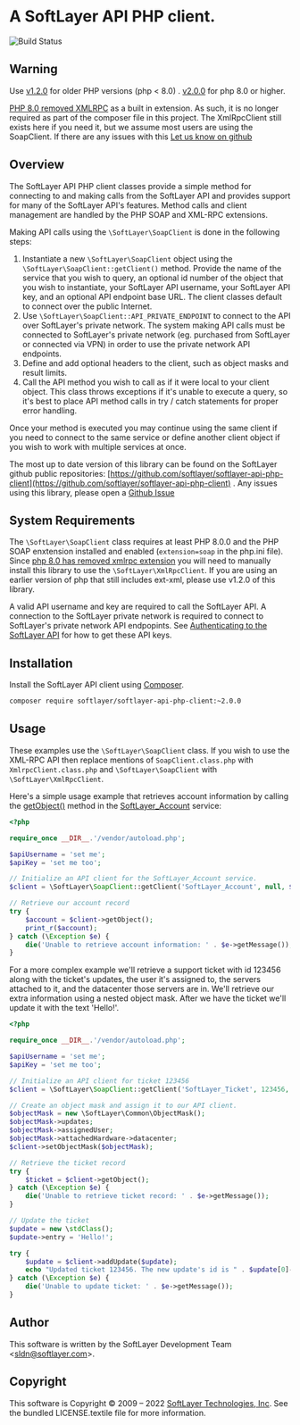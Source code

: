 # A SoftLayer API PHP client.

![Build Status](https://github.com/softlayer/softlayer-api-php-client/actions/workflows/test.yml/badge.svg)

## Warning

Use [v1.2.0](https://github.com/softlayer/softlayer-api-php-client/releases/tag/v1.2) for older PHP versions (php < 8.0) . [v2.0.0](https://github.com/softlayer/softlayer-api-php-client/releases/tag/v2.0.0) for php 8.0 or higher.

[PHP 8.0 removed XMLRPC](https://php.watch/versions/8.0/xmlrpc) as a built in extension. As such, it is no longer required as part of the composer file in this project. The XmlRpcClient still exists here if you need it, but we assume most users are using the SoapClient. If there are any issues with this [Let us know on github](https://github.com/softlayer/softlayer-api-php-client/issues)

## Overview

The SoftLayer API PHP client classes provide a simple method for connecting to and making calls from the SoftLayer API and provides support for many of the SoftLayer API's features. Method calls and client management are handled by the PHP SOAP and XML-RPC extensions.

Making API calls using the `\SoftLayer\SoapClient` is done in the following steps:

1. Instantiate a new `\SoftLayer\SoapClient` object using the `\SoftLayer\SoapClient::getClient()` method. Provide the name of the service that you wish to query, an optional id number of the object that you wish to instantiate, your SoftLayer API username, your SoftLayer API key, and an optional API endpoint base URL. The client classes default to connect over the public Internet. 
2. Use `\SoftLayer\SoapClient::API_PRIVATE_ENDPOINT` to connect to the API over SoftLayer's private network. The system making API calls must be connected to SoftLayer's private network (eg. purchased from SoftLayer or connected via VPN) in order to use the private network API endpoints.
3. Define and add optional headers to the client, such as object masks and result limits.
4. Call the API method you wish to call as if it were local to your client object. This class throws exceptions if it's unable to execute a query, so it's best to place API method calls in try / catch statements for proper error handling.

Once your method is executed you may continue using the same client if you need to connect to the same service or define another client object if you wish to work with multiple services at once.


The most up to date version of this library can be found on the SoftLayer github public repositories: [https://github.com/softlayer/softlayer-api-php-client](https://github.com/softlayer/softlayer-api-php-client) . Any issues using this library, please open a [Github Issue](https://github.com/softlayer/softlayer-api-php-client/issues)


## System Requirements

The `\SoftLayer\SoapClient` class requires at least PHP 8.0.0 and the PHP SOAP enxtension installed and enabled (`extension=soap` in the php.ini file). 
Since [php 8.0 has removed xmlrpc extension](https://php.watch/versions/8.0/xmlrpc) you will need to manually install this library to use the `\SoftLayer\XmlRpcClient`. If you are using an earlier version of php that still includes ext-xml, please use v1.2.0 of this library.

A valid API username and key are required to call the SoftLayer API. A connection to the SoftLayer private network is required to connect to SoftLayer's private network API endpopints. See [Authenticating to the SoftLayer API](https://sldn.softlayer.com/article/authenticating-softlayer-api/) for how to get these API keys.

## Installation

Install the SoftLayer API client using [Composer](https://getcomposer.org/).
```bash
composer require softlayer/softlayer-api-php-client:~2.0.0
```

## Usage

These examples use the `\SoftLayer\SoapClient` class. If you wish to use the XML-RPC API then replace mentions of `SoapClient.class.php` with `XmlrpcClient.class.php` and `\SoftLayer\SoapClient` with `\SoftLayer\XmlRpcClient`.

Here's a simple usage example that retrieves account information by calling the [getObject()](http://sldn.softlayer.com/reference/services/SoftLayer_Account/getObject) method in the [SoftLayer_Account](http://sldn.softlayer.com/reference/services/SoftLayer_Account) service:

```php
<?php

require_once __DIR__.'/vendor/autoload.php';

$apiUsername = 'set me';
$apiKey = 'set me too';

// Initialize an API client for the SoftLayer_Account service.
$client = \SoftLayer\SoapClient::getClient('SoftLayer_Account', null, $apiUsername, $apiKey);

// Retrieve our account record
try {
    $account = $client->getObject();
    print_r($account);
} catch (\Exception $e) {
    die('Unable to retrieve account information: ' . $e->getMessage());
}
```

For a more complex example we'll retrieve a support ticket with id 123456 along with the ticket's updates, the user it's assigned to, the servers attached to it, and the datacenter those servers are in. We'll retrieve our extra information using a nested object mask. After we have the ticket we'll update it with the text 'Hello!'.

```php
<?php

require_once __DIR__.'/vendor/autoload.php';

$apiUsername = 'set me';
$apiKey = 'set me too';

// Initialize an API client for ticket 123456
$client = \SoftLayer\SoapClient::getClient('SoftLayer_Ticket', 123456, $apiUsername, $apiKey);

// Create an object mask and assign it to our API client.
$objectMask = new \SoftLayer\Common\ObjectMask();
$objectMask->updates;
$objectMask->assignedUser;
$objectMask->attachedHardware->datacenter;
$client->setObjectMask($objectMask);

// Retrieve the ticket record
try {
    $ticket = $client->getObject();
} catch (\Exception $e) {
    die('Unable to retrieve ticket record: ' . $e->getMessage());
}

// Update the ticket
$update = new \stdClass();
$update->entry = 'Hello!';

try {
    $update = $client->addUpdate($update);
    echo "Updated ticket 123456. The new update's id is " . $update[0]->id . '.');
} catch (\Exception $e) {
    die('Unable to update ticket: ' . $e->getMessage());
}
```

## Author

This software is written by the SoftLayer Development Team <[sldn@softlayer.com](mailto:sldn@softlayer.com)>.

## Copyright

This software is Copyright &copy; 2009 – 2022 [SoftLayer Technologies, Inc](http://www.softlayer.com/). See the bundled LICENSE.textile file for more information.

